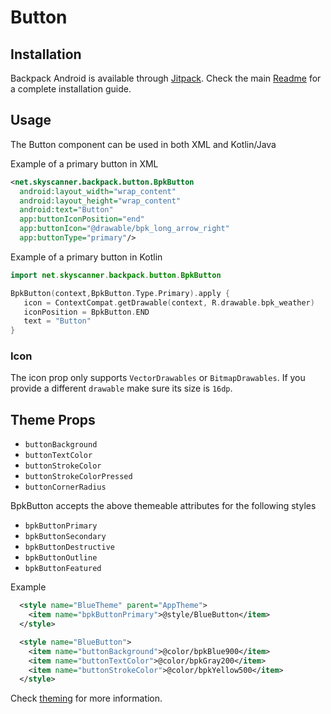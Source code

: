 # Button

## Installation

Backpack Android is available through [Jitpack](https://jitpack.io/#Skyscanner/backpack-android). Check the main [Readme](https://github.com/skyscanner/backpack-android#installation) for a complete installation guide.

## Usage

The Button component can be used in both XML and Kotlin/Java

Example of a primary button in XML

```xml
<net.skyscanner.backpack.button.BpkButton
  android:layout_width="wrap_content"
  android:layout_height="wrap_content"
  android:text="Button"
  app:buttonIconPosition="end"
  app:buttonIcon="@drawable/bpk_long_arrow_right"
  app:buttonType="primary"/>
```

Example of a primary button in Kotlin

```Kotlin
import net.skyscanner.backpack.button.BpkButton

BpkButton(context,BpkButton.Type.Primary).apply {
   icon = ContextCompat.getDrawable(context, R.drawable.bpk_weather)
   iconPosition = BpkButton.END
   text = "Button"
}
```

### Icon

The icon prop only supports `VectorDrawables` or `BitmapDrawables`. If you provide a different `drawable` make sure
its size is `16dp`.

## Theme Props

- `buttonBackground`
- `buttonTextColor`
- `buttonStrokeColor`
- `buttonStrokeColorPressed`
- `buttonCornerRadius`

BpkButton accepts the above themeable attributes for the following styles

- `bpkButtonPrimary`
- `bpkButtonSecondary`
- `bpkButtonDestructive`
- `bpkButtonOutline`
- `bpkButtonFeatured`

Example

```xml
  <style name="BlueTheme" parent="AppTheme">
    <item name="bpkButtonPrimary">@style/BlueButton</item>
  </style>

  <style name="BlueButton">
    <item name="buttonBackground">@color/bpkBlue900</item>
    <item name="buttonTextColor">@color/bpkGray200</item>
    <item name="buttonStrokeColor">@color/bpkYellow500</item>
  </style>

```

Check [theming](https://github.com/Skyscanner/backpack-android/blob/master/docs/THEMING.md) for more information.



